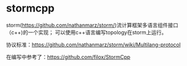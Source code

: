 stormcpp
========

storm(https://github.com/nathanmarz/storm/)流计算框架多语言组件接口（c++)的一个实现；
可以使用c++语言编写topology在storm上运行。

协议标准：https://github.com/nathanmarz/storm/wiki/Multilang-protocol

在编写中参考了：https://github.com/filox/StormCpp

